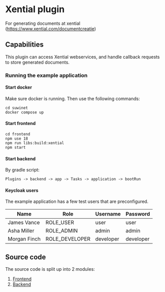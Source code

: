 # Xential plugin

For generating documents at xential (https://www.xential.com/documentcreatie)

## Capabilities

This plugin can access Xential webservices, and handle callback requests to store generated documents.


### Running the example application

#### Start docker

Make sure docker is running. Then use the following commands:

```shell
cd suwinet
docker compose up
```

#### Start frontend

```shell
cd frontend
npm use 18 
npm run libs:build:xential
npm start
```

#### Start backend

By gradle script:

`Plugins -> backend -> app -> Tasks -> application -> bootRun`

#### Keycloak users

The example application has a few test users that are preconfigured.

| Name | Role | Username | Password |
|---|---|---|---|
| James Vance | ROLE_USER | user | user |
| Asha Miller | ROLE_ADMIN | admin | admin |
| Morgan Finch | ROLE_DEVELOPER | developer | developer |

## Source code

The source code is split up into 2 modules:

1. [Frontend](./frontend)
2. [Backend](./backend)
